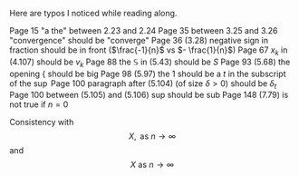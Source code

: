 Here are typos I noticed while reading along.

Page 15 "a the" between 2.23 and 2.24
Page 35 between 3.25 and 3.26 "convergence" should be "converge"
Page 36 (3.28) negative sign in fraction should be in front ($\frac{-1}{n}$ vs $- \frac{1}{n}$)
Page 67 $x_k$ in (4.107) should be $v_{k}$
Page 88 the $\mathbb{S}$ in (5.43) should be $S$
Page 93 (5.68) the opening $\{$ should be big
Page 98 (5.97) the $1$ should be a $t$ in the subscript of the $\sup$
Page 100 paragraph after (5.104) (of size $\delta>0$) should be $\delta_t$
Page 100 between (5.105) and (5.106) sup should be sub
Page 148 (7.79) is not true if $n=0$

Consistency with $$X, \text{ as }n \rightarrow \infty$$and $$X \text{ as }n \rightarrow \infty$$
